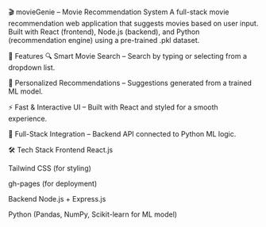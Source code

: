 🎬 movieGenie – Movie Recommendation System
A full-stack movie recommendation web application that suggests movies based on user input.
Built with React (frontend), Node.js (backend), and Python (recommendation engine) using a pre-trained .pkl dataset.

🚀 Features
🔍 Smart Movie Search – Search by typing or selecting from a dropdown list.

🎯 Personalized Recommendations – Suggestions generated from a trained ML model.

⚡ Fast & Interactive UI – Built with React and styled for a smooth experience.

🔗 Full-Stack Integration – Backend API connected to Python ML logic.


🛠 Tech Stack
Frontend
React.js

Tailwind CSS (for styling)

gh-pages (for deployment)

Backend
Node.js + Express.js

Python (Pandas, NumPy, Scikit-learn for ML model)

